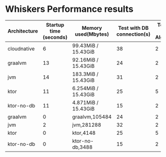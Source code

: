 # Whiskers Performance results

| Architecture | Startup time (seconds) | Memory used(Mbytes) | Test with DB connection(s) | Test Mixed DB + Algorithm(s) | Test Algorithm (s) |
|---|---|---|---|---|---|
|cloudnative|6|  99.43MiB / 15.43GiB|38|2|27|
|graalvm|13|  92.16MiB / 15.43GiB|24|2|29|
|jvm|14|  183.3MiB / 15.43GiB|31|2|27|
|ktor|11|  6.254MiB / 15.43GiB|25|5|33|
|ktor-no-db|11|  4.871MiB / 15.43GiB|15|2|33|
|graalvm|0|graalvm,105484|24|2|3|
|jvm|2|jvm,281288|32|2|3|
|ktor|0|ktor,4148|25|5|7|
|ktor-no-db|0|ktor-no-db,3488|15|2|17|
